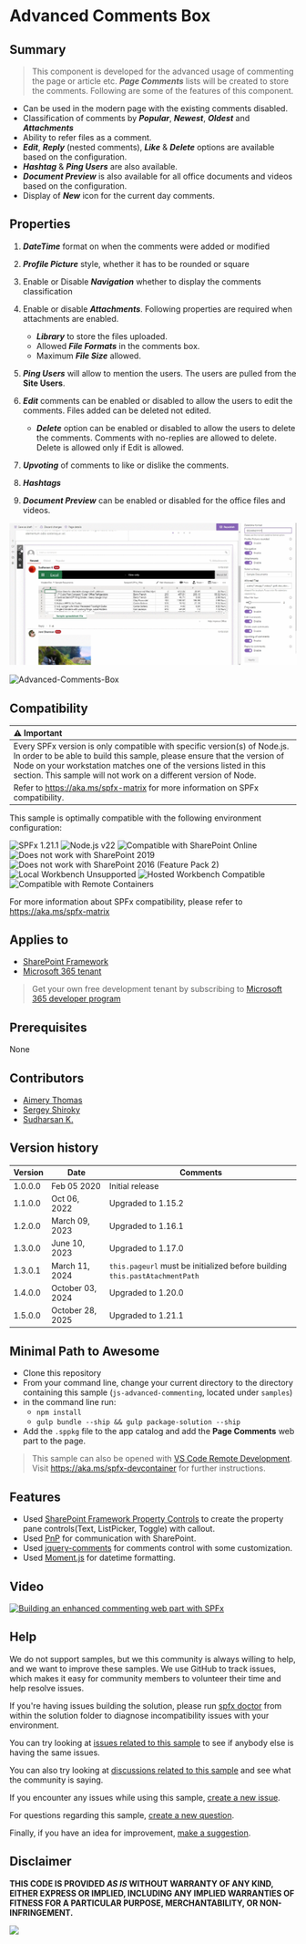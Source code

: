 # Advanced Comments Box

## Summary
>
> This component is developed for the advanced usage of commenting the page or article etc. **_Page Comments_** lists will be created to store the comments. Following are some of the features of this component.

* Can be used in the modern page with the existing comments disabled.
* Classification of comments by **_Popular_**, **_Newest_**, **_Oldest_** and **_Attachments_**
* Ability to refer files as a comment.
* **_Edit_**, **_Reply_** (nested comments), **_Like_** & **_Delete_** options are available based on the configuration.
* **_Hashtag_** & **_Ping Users_** are also available.
* **_Document Preview_** is also available for all office documents and videos based on the configuration.
* Display of **_New_** icon for the current day comments.

## Properties

1. **_DateTime_** format on when the comments were added or modified

2. **_Profile Picture_** style, whether it has to be rounded or square

3. Enable or Disable **_Navigation_** whether to display the comments classification

4. Enable or disable **_Attachments_**. Following properties are required when attachments are enabled.

    * **_Library_** to store the files uploaded.
    * Allowed **_File Formats_** in the comments box.
    * Maximum **_File Size_** allowed.

5. **_Ping Users_** will allow to mention the users. The users are pulled from the **Site Users**.

6. **_Edit_** comments can be enabled or disabled to allow the users to edit the comments. Files added can be deleted not edited.
    * **_Delete_** option can be enabled or disabled to allow the users to delete the comments. Comments with no-replies are allowed to delete. Delete is allowed only if Edit is allowed.

7. **_Upvoting_** of comments to like or dislike the comments.

8. **_Hashtags_**

9. **_Document Preview_** can be enabled or disabled for the office files and videos.

![js-advanced-commenting](./assets/js-advanced-commenting.png)

![Advanced-Comments-Box](./assets/Advanced-Comments-Box.gif)

## Compatibility

| :warning: Important          |
|:---------------------------|
| Every SPFx version is only compatible with specific version(s) of Node.js. In order to be able to build this sample, please ensure that the version of Node on your workstation matches one of the versions listed in this section. This sample will not work on a different version of Node.|
|Refer to <https://aka.ms/spfx-matrix> for more information on SPFx compatibility.   |

This sample is optimally compatible with the following environment configuration:

![SPFx 1.21.1](https://img.shields.io/badge/SPFx-1.21.1-green.svg)
![Node.js v22](https://img.shields.io/badge/Node.js-v22-green.svg)
![Compatible with SharePoint Online](https://img.shields.io/badge/SharePoint%20Online-Compatible-green.svg)
![Does not work with SharePoint 2019](https://img.shields.io/badge/SharePoint%20Server%202019-Incompatible-red.svg "SharePoint Server 2019 requires SPFx 1.4.1 or lower")
![Does not work with SharePoint 2016 (Feature Pack 2)](https://img.shields.io/badge/SharePoint%20Server%202016%20(Feature%20Pack%202)-Incompatible-red.svg "SharePoint Server 2016 Feature Pack 2 requires SPFx 1.1")
![Local Workbench Unsupported](https://img.shields.io/badge/Local%20Workbench-Unsupported-red.svg "Local workbench is no longer available as of SPFx 1.13 and above")
![Hosted Workbench Compatible](https://img.shields.io/badge/Hosted%20Workbench-Compatible-green.svg)
![Compatible with Remote Containers](https://img.shields.io/badge/Remote%20Containers-Compatible-green.svg)

For more information about SPFx compatibility, please refer to <https://aka.ms/spfx-matrix>

## Applies to

* [SharePoint Framework](https://learn.microsoft.com/sharepoint/dev/spfx/sharepoint-framework-overview)
* [Microsoft 365 tenant](https://learn.microsoft.com/sharepoint/dev/spfx/set-up-your-development-environment)

> Get your own free development tenant by subscribing to [Microsoft 365 developer program](https://aka.ms/m365/devprogram)

## Prerequisites

None

## Contributors

* [Aimery Thomas](https://github.com/a1mery)
* [Sergey Shiroky](https://github.com/wideserg)
* [Sudharsan K.](https://github.com/sudharsank)

## Version history

Version|Date|Comments
-------|----|--------
1.0.0.0|Feb 05 2020|Initial release
1.1.0.0|Oct 06, 2022|Upgraded to 1.15.2
1.2.0.0|March 09, 2023|Upgraded to 1.16.1
1.3.0.0|June 10, 2023|Upgraded to 1.17.0
1.3.0.1|March 11, 2024|`this.pageurl` must be initialized before building `this.pastAtachmentPath`
1.4.0.0|October 03, 2024|Upgraded to 1.20.0
1.5.0.0|October 28, 2025|Upgraded to 1.21.1

## Minimal Path to Awesome

* Clone this repository
* From your command line, change your current directory to the directory containing this sample (`js-advanced-commenting`, located under `samples`)
* in the command line run:
  * `npm install`
  * `gulp bundle --ship && gulp package-solution --ship`
* Add the `.sppkg` file to the app catalog and add the **Page Comments** web part to the page.

> This sample can also be opened with [VS Code Remote Development](https://code.visualstudio.com/docs/remote/remote-overview). Visit <https://aka.ms/spfx-devcontainer> for further instructions.

## Features

* Used [SharePoint Framework Property Controls](https://sharepoint.github.io/sp-dev-fx-property-controls/) to create the property pane controls(Text, ListPicker, Toggle) with callout.
* Used [PnP](https://pnp.github.io/pnpjs/) for communication with SharePoint.
* Used [jquery-comments](https://viima.github.io/jquery-comments/) for comments control with some customization.
* Used [Moment.js](https://momentjs.com/) for datetime formatting.

## Video

[![Building an enhanced commenting web part with SPFx](./assets/video-thumbnail.jpg)](https://www.youtube.com/watch?v=ndHMdfFscsk "Building an enhanced commenting web part with SPFx")

## Help

We do not support samples, but we this community is always willing to help, and we want to improve these samples. We use GitHub to track issues, which makes it easy for  community members to volunteer their time and help resolve issues.

If you're having issues building the solution, please run [spfx doctor](https://pnp.github.io/cli-microsoft365/cmd/spfx/spfx-doctor/) from within the solution folder to diagnose incompatibility issues with your environment.

You can try looking at [issues related to this sample](https://github.com/pnp/sp-dev-fx-webparts/issues?q=label%3A%22sample%3A%20js-advanced-commenting") to see if anybody else is having the same issues.

You can also try looking at [discussions related to this sample](https://github.com/pnp/sp-dev-fx-webparts/discussions?discussions_q=js-advanced-commenting) and see what the community is saying.

If you encounter any issues while using this sample, [create a new issue](https://github.com/pnp/sp-dev-fx-webparts/issues/new?assignees=&labels=Needs%3A+Triage+%3Amag%3A%2Ctype%3Abug-suspected%2Csample%3A%20js-advanced-commenting&template=bug-report.yml&sample=js-advanced-commenting&authors=@sudharsank&title=js-advanced-commenting%20-%20).

For questions regarding this sample, [create a new question](https://github.com/pnp/sp-dev-fx-webparts/issues/new?assignees=&labels=Needs%3A+Triage+%3Amag%3A%2Ctype%3Aquestion%2Csample%3A%20js-advanced-commenting&template=question.yml&sample=js-advanced-commenting&authors=@sudharsank&title=js-advanced-commenting%20-%20).

Finally, if you have an idea for improvement, [make a suggestion](https://github.com/pnp/sp-dev-fx-webparts/issues/new?assignees=&labels=Needs%3A+Triage+%3Amag%3A%2Ctype%3Aenhancement%2Csample%3A%20js-advanced-commenting&template=question.yml&sample=js-advanced-commenting&authors=@sudharsank&title=js-advanced-commenting%20-%20).

## Disclaimer

**THIS CODE IS PROVIDED _AS IS_ WITHOUT WARRANTY OF ANY KIND, EITHER EXPRESS OR IMPLIED, INCLUDING ANY IMPLIED WARRANTIES OF FITNESS FOR A PARTICULAR PURPOSE, MERCHANTABILITY, OR NON-INFRINGEMENT.**

<img src="https://m365-visitor-stats.azurewebsites.net/sp-dev-fx-webparts/samples/js-advanced-commenting" />
